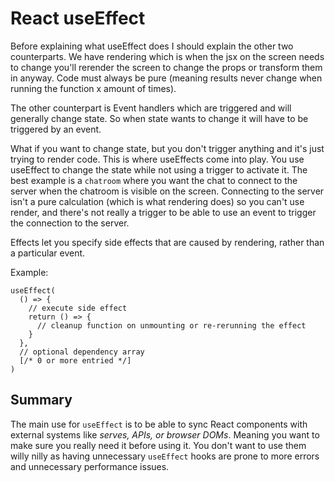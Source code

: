 # React useEffect

Before explaining what useEffect does I should explain the other two counterparts. We have rendering which is when the jsx on the screen needs to change you'll rerender the screen to change the props or transform them in anyway. Code must always be pure (meaning results never change when running the function x amount of times).

The other counterpart is Event handlers which are triggered and will generally change state. So when state wants to change it will have to be triggered by an event.

What if you want to change state, but you don't trigger anything and it's just trying to render code. This is where useEffects come into play. You use useEffect to change the state while not using a trigger to activate it. The best example is a `chatroom` where you want the chat to connect to the server when the chatroom is visible on the screen. Connecting to the server isn't a pure calculation (which is what rendering does) so you can't use render, and there's not really a trigger to be able to use an event to trigger the connection to the server.

Effects let you specify side effects that are caused by rendering, rather than a particular event.

Example:

```
useEffect(
  () => {
    // execute side effect
    return () => {
      // cleanup function on unmounting or re-rerunning the effect
    }
  },
  // optional dependency array
  [/* 0 or more entried */]
)
```

## Summary

The main use for `useEffect` is to be able to sync React components with external systems like _serves, APIs, or browser DOMs_. Meaning you want to make sure you really need it before using it. You don't want to use them willy nilly as having unnecessary `useEffect` hooks are prone to more errors and unnecessary performance issues.
